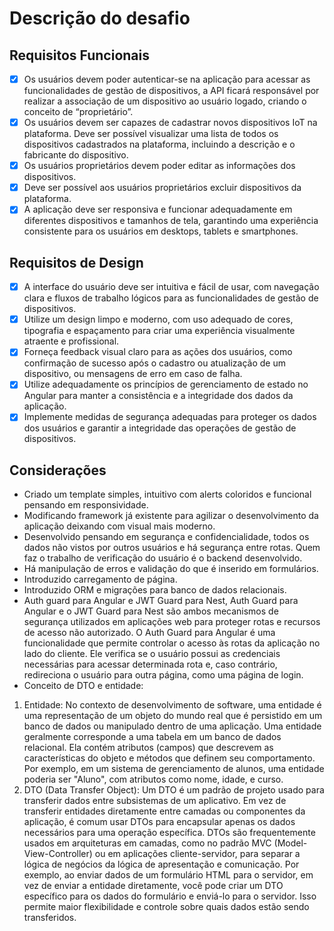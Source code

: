 # Descrição do desafio

## Requisitos Funcionais

- [x] Os usuários devem poder autenticar-se na aplicação para acessar as funcionalidades de gestão de dispositivos, a API ficará responsável por realizar a associação de um dispositivo ao usuário logado, criando o conceito de “proprietário”.
- [x] Os usuários devem ser capazes de cadastrar novos dispositivos IoT na plataforma. Deve ser possível visualizar uma lista de todos os dispositivos cadastrados na plataforma, incluindo a descrição e o fabricante do dispositivo.
- [x] Os usuários proprietários devem poder editar as informações dos dispositivos.
- [x] Deve ser possível aos usuários proprietários excluir dispositivos da plataforma.
- [x] A aplicação deve ser responsiva e funcionar adequadamente em diferentes dispositivos e tamanhos de tela, garantindo uma experiência consistente para os usuários em desktops, tablets e smartphones.
​

## Requisitos de Design

- [x] A interface do usuário deve ser intuitiva e fácil de usar, com navegação clara e fluxos de trabalho lógicos para as funcionalidades de gestão de dispositivos.
- [x] Utilize um design limpo e moderno, com uso adequado de cores, tipografia e espaçamento para criar uma experiência visualmente atraente e profissional.
- [x] Forneça feedback visual claro para as ações dos usuários, como confirmação de sucesso após o cadastro ou atualização de um dispositivo, ou mensagens de erro em caso de falha.
- [x] Utilize adequadamente os princípios de gerenciamento de estado no Angular para manter a consistência e a integridade dos dados da aplicação.
- [x] Implemente medidas de segurança adequadas para proteger os dados dos usuários e garantir a integridade das operações de gestão de dispositivos.

## Considerações

- Criado um template simples, intuitivo com alerts coloridos e funcional pensando em responsividade.
- Modificando framework já existente para agilizar o desenvolvimento da aplicação deixando com visual mais moderno.
- Desenvolvido pensando em segurança e confidencialidade, todos os dados não vistos por outros usuários e há segurança entre rotas. Quem faz o trabalho de verificação do usuário é o backend desenvolvido.
- Há manipulação de erros e validação do que é inserido em formulários.
- Introduzido carregamento de página.
- Introduzido ORM e migrações para banco de dados relacionais.
- Auth guard para Angular e JWT Guard para Nest, Auth Guard para Angular e o JWT Guard para Nest são ambos mecanismos de segurança utilizados em aplicações web para proteger rotas e recursos de acesso não autorizado. O Auth Guard para Angular é uma funcionalidade que permite controlar o acesso às rotas da aplicação no lado do cliente. Ele verifica se o usuário possui as credenciais necessárias para acessar determinada rota e, caso contrário, redireciona o usuário para outra página, como uma página de login.
- Conceito de DTO e entidade:
1. Entidade:
No contexto de desenvolvimento de software, uma entidade é uma representação de um objeto do mundo real que é persistido em um banco de dados ou manipulado dentro de uma aplicação.
Uma entidade geralmente corresponde a uma tabela em um banco de dados relacional. Ela contém atributos (campos) que descrevem as características do objeto e métodos que definem seu comportamento.
Por exemplo, em um sistema de gerenciamento de alunos, uma entidade poderia ser "Aluno", com atributos como nome, idade, e curso.
2. DTO (Data Transfer Object):
Um DTO é um padrão de projeto usado para transferir dados entre subsistemas de um aplicativo.
Em vez de transferir entidades diretamente entre camadas ou componentes da aplicação, é comum usar DTOs para encapsular apenas os dados necessários para uma operação específica.
DTOs são frequentemente usados em arquiteturas em camadas, como no padrão MVC (Model-View-Controller) ou em aplicações cliente-servidor, para separar a lógica de negócios da lógica de apresentação e comunicação.
Por exemplo, ao enviar dados de um formulário HTML para o servidor, em vez de enviar a entidade diretamente, você pode criar um DTO específico para os dados do formulário e enviá-lo para o servidor. Isso permite maior flexibilidade e controle sobre quais dados estão sendo transferidos.


